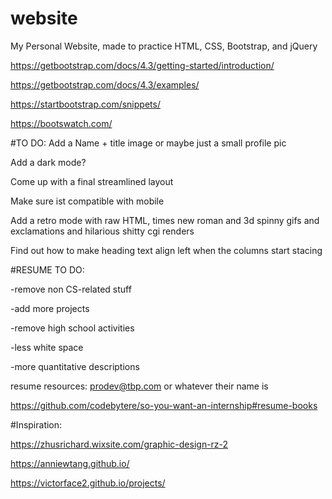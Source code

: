 # website
My Personal Website, made to practice HTML, CSS, Bootstrap, and jQuery

https://getbootstrap.com/docs/4.3/getting-started/introduction/

https://getbootstrap.com/docs/4.3/examples/

https://startbootstrap.com/snippets/

https://bootswatch.com/

#TO DO:
Add a Name + title image or maybe just a small profile pic

Add a dark mode?

Come up with a final streamlined layout

Make sure ist compatible with mobile

Add a retro mode with raw HTML, times new roman and 3d spinny gifs and exclamations and hilarious shitty cgi renders

Find out how to make heading text align left when the columns start stacing

#RESUME TO DO:

-remove non CS-related stuff

-add more projects

-remove high school activities

-less white space

-more quantitative descriptions

resume resources: prodev@tbp.com or whatever their name is

https://github.com/codebytere/so-you-want-an-internship#resume-books

#Inspiration:

https://zhusrichard.wixsite.com/graphic-design-rz-2

https://anniewtang.github.io/

https://victorface2.github.io/projects/
